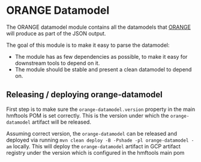 # ORANGE Datamodel

The ORANGE datamodel module contains all the datamodels that [ORANGE](../orange) will produce as part of the JSON output.

The goal of this module is to make it easy to parse the datamodel:

- The module has as few dependencies as possible, to make it easy for downstream tools to depend on it.
- The module should be stable and present a clean datamodel to depend on.

## Releasing / deploying orange-datamodel

First step is to make sure the `orange-datamodel.version` property in the main hmftools POM is set correctly. This is the version under
which the `orange-datamodel` artifact will be released.

Assuming correct version, the `orange-datamodel` can be released and deployed via
running ```mvn clean deploy -B -Pshade -pl orange-datamodel -am``` locally. This will deploy the `orange-datamodel` artifact in GCP artifact
registry under the version which is configured in the hmftools
main pom